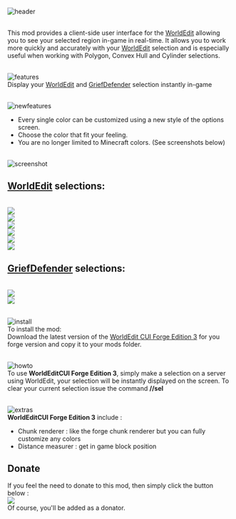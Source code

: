 
</br>![header](https://github.com/HexoMod/WorldEditCUI-Forge-Edition-3/raw/master/img/wecui_header.png "")


</br>This mod provides a client-side user interface for the [WorldEdit](https://www.curseforge.com/minecraft/mc-mods/worldedit) allowing you to see your selected region in-game in real-time. It allows you to work more quickly and accurately with your [WorldEdit](https://www.curseforge.com/minecraft/mc-mods/worldedit) selection and is especially useful when working with Polygon, Convex Hull and Cylinder selections.


</br>![features](https://github.com/HexoMod/WorldEditCUI-Forge-Edition-3/raw/master/img/wecui_features.png "")
</br>Display your [WorldEdit](https://www.curseforge.com/minecraft/mc-mods/worldedit) and [GriefDefender](https://www.spigotmc.org/resources/griefdefender.68900/) selection instantly in-game


</br>![newfeatures](https://github.com/HexoMod/WorldEditCUI-Forge-Edition-3/raw/master/img/wecui_new_features.png "")
- Every single color can be customized using a new style of the options screen.
- Choose the color that fit your feeling.
- You are no longer limited to Minecraft colors. (See screenshots below)


</br>![screenshot](https://github.com/HexoMod/WorldEditCUI-Forge-Edition-3/raw/master/img/wecui_screenshots.png "")
## [WorldEdit](https://www.curseforge.com/minecraft/mc-mods/worldedit) selections:
</br>![](https://github.com/HexoMod/WorldEditCUI-Forge-Edition-3/raw/master/img/wecui_screenshot_00.png "")
</br>![](https://github.com/HexoMod/WorldEditCUI-Forge-Edition-3/raw/master/img/wecui_screenshot_01.png "")
</br>![](https://github.com/HexoMod/WorldEditCUI-Forge-Edition-3/raw/master/img/wecui_screenshot_02.png "")
</br>![](https://github.com/HexoMod/WorldEditCUI-Forge-Edition-3/raw/master/img/wecui_screenshot_03.png "")
</br>![](https://github.com/HexoMod/WorldEditCUI-Forge-Edition-3/raw/master/img/wecui_screenshot_04.png "")
</br>![](https://github.com/HexoMod/WorldEditCUI-Forge-Edition-3/raw/master/img/wecui_screenshot_05.png "")
## [GriefDefender](https://www.spigotmc.org/resources/griefdefender.68900/) selections:
</br>![](https://github.com/HexoMod/WorldEditCUI-Forge-Edition-3/raw/master/img/wecui_screenshot_06.png "")
</br>![](https://github.com/HexoMod/WorldEditCUI-Forge-Edition-3/raw/master/img/wecui_screenshot_07.png "")


</br>![install](https://github.com/HexoMod/WorldEditCUI-Forge-Edition-3/raw/master/img/wecui_install.png "")
</br>To install the mod:
</br>Download the latest version of the [WorldEdit CUI Forge Edition 3](http://minecraft.curseforge.com/projects/worldeditcui-forge-edition-3/files) for you forge version and copy it to your mods folder.


</br>![howto](https://github.com/HexoMod/WorldEditCUI-Forge-Edition-3/raw/master/img/wecui_howto.png "")
</br>To use **WorldEditCUI Forge Edition 3**, simply make a selection on a server using WorldEdit, your selection will be instantly displayed on the screen. To clear your current selection issue the command **//sel**


</br>![extras](https://github.com/HexoMod/WorldEditCUI-Forge-Edition-3/raw/master/img/wecui_extras.png "")
</br>**WorldEditCUI Forge Edition 3** include :
- Chunk renderer : like the forge chunk renderer but you can fully customize any colors
- Distance measurer : get in game block position


## Donate
If you feel the need to donate to this mod, then simply click the button below :
</br>[![](https://www.paypalobjects.com/en_GB/i/btn/btn_donate_LG.gif)](https://www.paypal.com/cgi-bin/webscr?cmd=_s-xclick&hosted_button_id=EAFMF2Q28BBXA)
</br>Of course, you'll be added as a donator.
